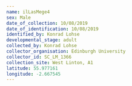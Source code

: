 ```yaml
---
name: ilLasMege4
sex: Male
date_of_collection: 10/08/2019
date_of_identification: 10/08/2019
identified_by: Konrad Lohse
developmental_stage: adult
collected_by: Konrad Lohse
collector_organisation: Edinburgh University
collector_id: SC_LM_1366
collection_site: West Linton, A1
latitude: 55.977161
longitude: -2.667545
---
```

